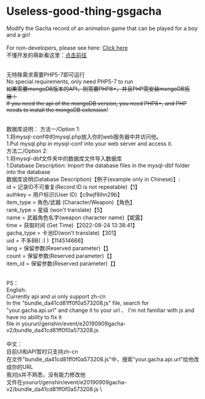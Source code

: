 # Useless-good-thing-gsgacha
Modify the Gacha record of an animation game that can be played for a boy and a girl \
\
For non-developers, please see here: [Click here](https://github.com/slzzInTheForest/Useless-good-thing-gsgacha-primary)\
不懂开发的萌新看这里：[点击前往](https://github.com/slzzInTheForest/Useless-good-thing-gsgacha-primary)

\
无特殊需求需要PHP5-7即可运行\
No special requirements, only need PHP5-7 to run \
~~如果需要mongoDB版本的API，则需要PHP8+，并且PHP需安装mongoDB拓展！~~ \
~~If you need the api of the mongoDB version, you need PHP8+, and PHP needs to install the mongoDB extension~~!

\
数据库说明：
方法一/Option 1: \
1.将mysql-conf中的mysql.php放入你的web服务器中并访问他。 \
1.Put mysql.php in mysql-conf into your web server and access it. \
方法二/Option 2: \
1.将mysql-dbf文件夹中的数据库文件导入数据库 \
1.Database Description: Import the database files in the mysql-dbf folder into the database 
\
数据库说明(Database Description)【例子(example only in Chinese)】: \
id = 记录ID不可重复(Record ID is not repeatable)【1】 \
authkey = 用户标识(User ID)【c9wjf9ihn29b】 \
item_type = 角色/武器 (Character/Weapon)【角色】 \
rank_type = 星级 (won't translate)【5】 \
name = 武器角色名字(weapon character name)【妮露】 \
time = 获取时间 (Get Time)【2022-08-24 13:38:41】 \
gacha_type = 卡池ID(won't translate)【301】\
uid = 不多BB( :) )【114514666】 \
lang = 保留参数(Reserved parameter)【】\
count = 保留参数(Reserved parameter)【】\
item_id = 保留参数(Reserved parameter)【】

\
PS：\
English: \
Currently api and ui only support zh-cn \
In the "bundle_da41cd81ff0f0a573208.js" file, search for "your.gacha.api.url" and change it to your url 、
I'm not familiar with js and have no ability to fix it \
file in yoururl/genshin/event/e20190909gacha-v2/bundle_da41cd81ff0f0a573208.js \
\
中文： \
目前UI和API暂时只支持zh-cn \
在文件"bundle_da41cd81ff0f0a573208.js"中，搜索"your.gacha.api.url"给他改成你的URL \
我对js并不熟悉，没有能力修改他 \
文件在yoururl/genshin/event/e20190909gacha-v2/bundle_da41cd81ff0f0a573208.js \


